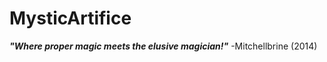 MysticArtifice
==============

***"Where proper magic meets the elusive magician!"***
-Mitchellbrine (2014)
